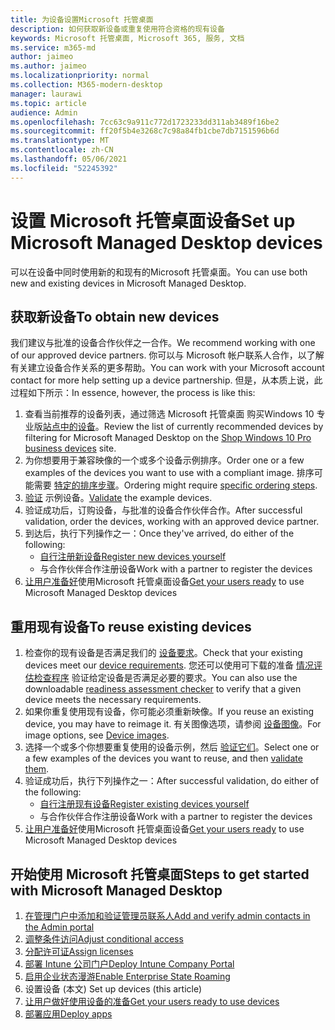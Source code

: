 ```yaml
---
title: 为设备设置Microsoft 托管桌面
description: 如何获取新设备或重复使用符合资格的现有设备
keywords: Microsoft 托管桌面, Microsoft 365, 服务, 文档
ms.service: m365-md
author: jaimeo
ms.author: jaimeo
ms.localizationpriority: normal
ms.collection: M365-modern-desktop
manager: laurawi
ms.topic: article
audience: Admin
ms.openlocfilehash: 7cc63c9a911c772d1723233dd311ab3489f16be2
ms.sourcegitcommit: ff20f5b4e3268c7c98a84fb1cbe7db7151596b6d
ms.translationtype: MT
ms.contentlocale: zh-CN
ms.lasthandoff: 05/06/2021
ms.locfileid: "52245392"
---
```

# <a name="set-up-microsoft-managed-desktop-devices"></a><span data-ttu-id="12110-104">设置 Microsoft 托管桌面设备</span><span class="sxs-lookup"><span data-stu-id="12110-104">Set up Microsoft Managed Desktop devices</span></span>

<span data-ttu-id="12110-105">可以在设备中同时使用新的和现有的Microsoft 托管桌面。</span><span class="sxs-lookup"><span data-stu-id="12110-105">You can use both new and existing devices in Microsoft Managed Desktop.</span></span>

## <a name="to-obtain-new-devices"></a><span data-ttu-id="12110-106">获取新设备</span><span class="sxs-lookup"><span data-stu-id="12110-106">To obtain new devices</span></span>

<span data-ttu-id="12110-107">我们建议与批准的设备合作伙伴之一合作。</span><span class="sxs-lookup"><span data-stu-id="12110-107">We recommend working with one of our approved device partners.</span></span> <span data-ttu-id="12110-108">你可以与 Microsoft 帐户联系人合作，以了解有关建立设备合作关系的更多帮助。</span><span class="sxs-lookup"><span data-stu-id="12110-108">You can work with your Microsoft account contact for more help setting up a device partnership.</span></span> <span data-ttu-id="12110-109">但是，从本质上说，此过程如下所示：</span><span class="sxs-lookup"><span data-stu-id="12110-109">In essence, however, the process is like this:</span></span>

1. <span data-ttu-id="12110-110">查看当前推荐的设备列表，通过筛选 Microsoft 托管桌面 购买Windows 10 专业版[站点中的设备](https://www.microsoft.com/windowsforbusiness/view-all-devices)。</span><span class="sxs-lookup"><span data-stu-id="12110-110">Review the list of currently recommended devices by filtering for Microsoft Managed Desktop on the [Shop Windows 10 Pro business devices](https://www.microsoft.com/windowsforbusiness/view-all-devices) site.</span></span>
2. <span data-ttu-id="12110-111">为你想要用于兼容映像的一个或多个设备示例排序。</span><span class="sxs-lookup"><span data-stu-id="12110-111">Order one or a few examples of the devices you want to use with a compliant image.</span></span> <span data-ttu-id="12110-112">排序可能需要 [特定的排序步骤](../service-description/device-images.md)。</span><span class="sxs-lookup"><span data-stu-id="12110-112">Ordering might require [specific ordering steps](../service-description/device-images.md).</span></span>
3. <span data-ttu-id="12110-113">[验证](validate-device.md) 示例设备。</span><span class="sxs-lookup"><span data-stu-id="12110-113">[Validate](validate-device.md) the example devices.</span></span>
5. <span data-ttu-id="12110-114">验证成功后，订购设备，与批准的设备合作伙伴合作。</span><span class="sxs-lookup"><span data-stu-id="12110-114">After successful validation, order the devices, working with an approved device partner.</span></span>
6. <span data-ttu-id="12110-115">到达后，执行下列操作之一：</span><span class="sxs-lookup"><span data-stu-id="12110-115">Once they've arrived, do either of the following:</span></span>
    - [<span data-ttu-id="12110-116">自行注册新设备</span><span class="sxs-lookup"><span data-stu-id="12110-116">Register new devices yourself</span></span>](register-devices-self.md)
    - <span data-ttu-id="12110-117">与合作伙伴合作注册设备</span><span class="sxs-lookup"><span data-stu-id="12110-117">Work with a partner to register the devices</span></span>
7. <span data-ttu-id="12110-118">[让用户准备好](get-started-devices.md)使用Microsoft 托管桌面设备</span><span class="sxs-lookup"><span data-stu-id="12110-118">[Get your users ready](get-started-devices.md) to use Microsoft Managed Desktop devices</span></span>

## <a name="to-reuse-existing-devices"></a><span data-ttu-id="12110-119">重用现有设备</span><span class="sxs-lookup"><span data-stu-id="12110-119">To reuse existing devices</span></span>

1. <span data-ttu-id="12110-120">检查你的现有设备是否满足我们的 [设备要求](../service-description/device-requirements.md)。</span><span class="sxs-lookup"><span data-stu-id="12110-120">Check that your existing devices meet our [device requirements](../service-description/device-requirements.md).</span></span> <span data-ttu-id="12110-121">您还可以使用可下载的准备 [情况评估检查程序](../get-ready/readiness-assessment-downloadable.md) 验证给定设备是否满足必要的要求。</span><span class="sxs-lookup"><span data-stu-id="12110-121">You can also use the downloadable [readiness assessment checker](../get-ready/readiness-assessment-downloadable.md) to verify that a given device meets the necessary requirements.</span></span> 
2. <span data-ttu-id="12110-122">如果你重复使用现有设备，你可能必须重新映像。</span><span class="sxs-lookup"><span data-stu-id="12110-122">If you reuse an existing device, you may have to reimage it.</span></span> <span data-ttu-id="12110-123">有关图像选项，请参阅 [设备图像](../service-description/device-images.md)。</span><span class="sxs-lookup"><span data-stu-id="12110-123">For image options, see [Device images](../service-description/device-images.md).</span></span>
3. <span data-ttu-id="12110-124">选择一个或多个你想要重复使用的设备示例，然后 [验证它们](validate-device.md)。</span><span class="sxs-lookup"><span data-stu-id="12110-124">Select one or a few examples of the devices you want to reuse, and then [validate them](validate-device.md).</span></span>
4. <span data-ttu-id="12110-125">验证成功后，执行下列操作之一：</span><span class="sxs-lookup"><span data-stu-id="12110-125">After successful validation, do either of the following:</span></span>
    - [<span data-ttu-id="12110-126">自行注册现有设备</span><span class="sxs-lookup"><span data-stu-id="12110-126">Register existing devices yourself</span></span>](register-reused-devices-self.md)
    - <span data-ttu-id="12110-127">与合作伙伴合作注册设备</span><span class="sxs-lookup"><span data-stu-id="12110-127">Work with a partner to register the devices</span></span>
5. <span data-ttu-id="12110-128">[让用户准备好](get-started-devices.md)使用Microsoft 托管桌面设备</span><span class="sxs-lookup"><span data-stu-id="12110-128">[Get your users ready](get-started-devices.md) to use Microsoft Managed Desktop devices</span></span>

## <a name="steps-to-get-started-with-microsoft-managed-desktop"></a><span data-ttu-id="12110-129">开始使用 Microsoft 托管桌面</span><span class="sxs-lookup"><span data-stu-id="12110-129">Steps to get started with Microsoft Managed Desktop</span></span>

1. [<span data-ttu-id="12110-130">在管理门户中添加和验证管理员联系人</span><span class="sxs-lookup"><span data-stu-id="12110-130">Add and verify admin contacts in the Admin portal</span></span>](add-admin-contacts.md)
2. [<span data-ttu-id="12110-131">调整条件访问</span><span class="sxs-lookup"><span data-stu-id="12110-131">Adjust conditional access</span></span>](conditional-access.md)
3. [<span data-ttu-id="12110-132">分配许可证</span><span class="sxs-lookup"><span data-stu-id="12110-132">Assign licenses</span></span>](assign-licenses.md)
4. [<span data-ttu-id="12110-133">部署 Intune 公司门户</span><span class="sxs-lookup"><span data-stu-id="12110-133">Deploy Intune Company Portal</span></span>](company-portal.md)
5. [<span data-ttu-id="12110-134">启用企业状态漫游</span><span class="sxs-lookup"><span data-stu-id="12110-134">Enable Enterprise State Roaming</span></span>](enterprise-state-roaming.md)
6. <span data-ttu-id="12110-135">设置设备 (本文) </span><span class="sxs-lookup"><span data-stu-id="12110-135">Set up devices (this article)</span></span>
7. [<span data-ttu-id="12110-136">让用户做好使用设备的准备</span><span class="sxs-lookup"><span data-stu-id="12110-136">Get your users ready to use devices</span></span>](get-started-devices.md)
8. [<span data-ttu-id="12110-137">部署应用</span><span class="sxs-lookup"><span data-stu-id="12110-137">Deploy apps</span></span>](deploy-apps.md)
